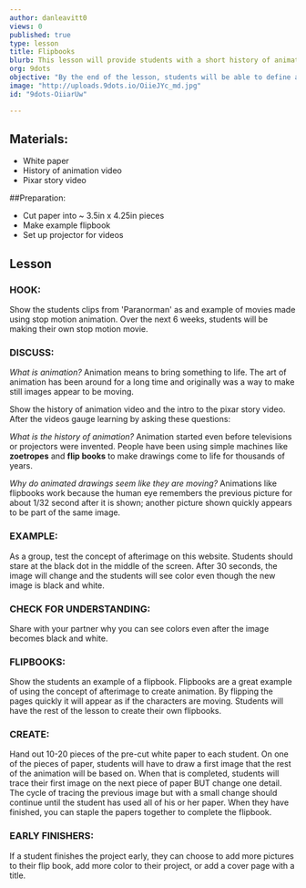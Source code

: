 ```yaml
---
author: danleavitt0
views: 0
published: true
type: lesson
title: Flipbooks
blurb: This lesson will provide students with a short history of animation and produce a deliverable as students create an animated flip book.
org: 9dots
objective: "By the end of the lesson, students will be able to define animation, explain how the concept of afterimage makes animation possible, and demonstrate learning by creating a flipbook."
image: "http://uploads.9dots.io/OiieJYc_md.jpg"
id: "9dots-OiiarUw"

---
```


## Materials:

- White paper
- History of animation video
- Pixar story video

##Preparation:

- Cut paper into  ~ 3.5in x 4.25in pieces
- Make example flipbook
- Set up projector for videos

## Lesson

### HOOK:
Show the students clips from 'Paranorman' as and example of movies made using stop motion animation. Over the next 6 weeks, students will be making their own stop motion movie.

### DISCUSS:
_What is animation?_
Animation means to bring something to life. The art of animation has been around for a long time and originally was a way to make still images appear to be moving.

Show the history of animation video and the intro to the pixar story video. After the videos gauge learning by asking these questions:

_What is the history of animation?_
Animation started even before televisions or projectors were invented.  People have been using simple machines like **zoetropes** and **flip books** to make drawings come to life for thousands of years.

_Why do animated drawings seem like they are moving?_
Animations like flipbooks work because the human eye remembers the previous picture for about 1/32 second after it is shown; another picture shown quickly appears to be part of the same image.

### EXAMPLE:
As a group, test the concept of afterimage on this website. Students should stare at the black dot in the middle of the screen. After 30 seconds, the image will change and the students will see color even though the new image is black and white.

### CHECK FOR UNDERSTANDING:
Share with your partner why you can see colors even after the image becomes black and white.

### FLIPBOOKS:
Show the students an example of a flipbook. Flipbooks are a great example of using the concept of afterimage to create animation. By flipping the pages quickly it will appear as if the characters are moving. Students will have the rest of the lesson to create their own flipbooks.

### CREATE:
Hand out 10-20 pieces of the pre-cut white paper to each student. On one of the pieces of paper, students will have to draw a first image that the rest of the animation will be based on. When that is completed, students will trace their first image on the next piece of paper BUT change one detail. The cycle of tracing the previous image but with a small change should continue until the student has used all of his or her paper.  When they have finished, you can staple the papers together to complete the flipbook.

### EARLY FINISHERS:
If a student finishes the project early, they can choose to add more pictures to their flip book, add more color to their project, or add a cover page with a title.
